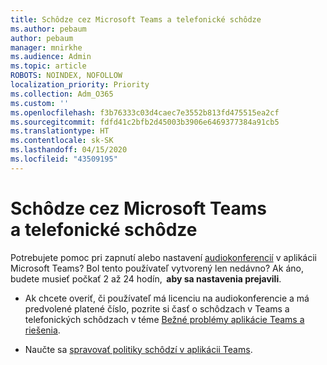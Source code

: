 ```yaml
---
title: Schôdze cez Microsoft Teams a telefonické schôdze
ms.author: pebaum
author: pebaum
manager: mnirkhe
ms.audience: Admin
ms.topic: article
ROBOTS: NOINDEX, NOFOLLOW
localization_priority: Priority
ms.collection: Adm_O365
ms.custom: ''
ms.openlocfilehash: f3b76333c03d4caec7e3552b813fd475515ea2cf
ms.sourcegitcommit: fdfd41c2bfb2d45003b3906e6469377384a91cb5
ms.translationtype: HT
ms.contentlocale: sk-SK
ms.lasthandoff: 04/15/2020
ms.locfileid: "43509195"
---
```

# <a name="microsoft-teams-meetings-and-dial-in"></a>Schôdze cez Microsoft Teams a telefonické schôdze

Potrebujete pomoc pri zapnutí alebo nastavení [audiokonferencií](https://docs.microsoft.com/microsoftteams/audio-conferencing-in-office-365) v aplikácii Microsoft Teams? Bol tento používateľ vytvorený len nedávno? Ak áno, budete musieť počkať 2 až 24 hodín,  **aby sa nastavenia prejavili**.

- Ak chcete overiť, či používateľ má licenciu na audiokonferencie a má predvolené platené číslo, pozrite si časť o schôdzach v Teams a telefonických schôdzach v téme [Bežné problémy aplikácie Teams a riešenia](https://docs.microsoft.com/microsoftteams/known-issues).

- Naučte sa [spravovať politiky schôdzí v aplikácii Teams](https://docs.microsoft.com/microsoftteams/meeting-policies-in-teams). 
